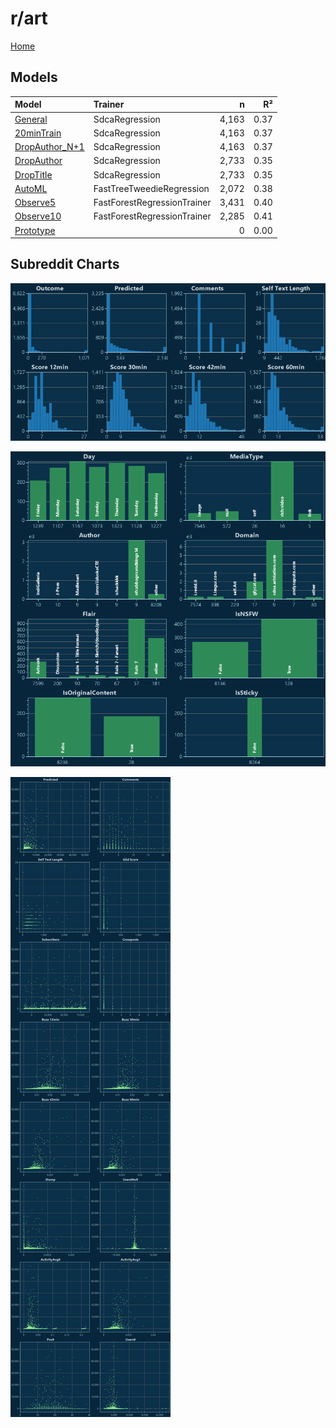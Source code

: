 # r/art

[Home](../index.md)

## Models

|Model|Trainer|n|R²|
|:---|:---|---:|---:|
|[General](models/guess_art_General.md)|SdcaRegression|4,163|0.37|
|[20minTrain](models/guess_art_20minTrain.md)|SdcaRegression|4,163|0.37|
|[DropAuthor_N+1](models/guess_art_DropAuthor_N+1.md)|SdcaRegression|4,163|0.37|
|[DropAuthor](models/guess_art_DropAuthor.md)|SdcaRegression|2,733|0.35|
|[DropTitle](models/guess_art_DropTitle.md)|SdcaRegression|2,733|0.35|
|[AutoML](models/guess_art_AutoML.md)|FastTreeTweedieRegression|2,072|0.38|
|[Observe5](models/guess_art_Observe5.md)|FastForestRegressionTrainer|3,431|0.40|
|[Observe10](models/guess_art_Observe10.md)|FastForestRegressionTrainer|2,285|0.41|
|[Prototype](models/guess_art_Prototype.md)||0|0.00|

## Subreddit Charts

![r/art Distributions](../images/guess_art_Distributions.png "r/art Distributions")

![r/art Categorical](../images/guess_art_Catagorical.png "r/art Categorical")

![r/art Correlation](../images/guess_art_Correlations.png "r/art Correlation")

